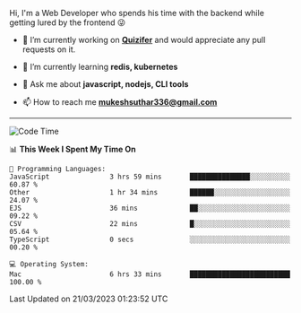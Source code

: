 Hi, I'm a Web Developer who spends his time with the backend while getting lured by the frontend 😜

- 🔭 I’m currently working on **[Quizifer](https://github.com/SutharMukesh/Quizifer/)** and would appreciate any pull requests on it.

- 🌱 I’m currently learning **redis, kubernetes**

- 💬 Ask me about **javascript, nodejs, CLI tools**

- 📫 How to reach me **mukeshsuthar336@gmail.com**

---
<!--START_SECTION:waka-->
![Code Time](http://img.shields.io/badge/Code%20Time-2%2C188%20hrs%2036%20mins-blue)

📊 **This Week I Spent My Time On** 

```text
💬 Programming Languages: 
JavaScript               3 hrs 59 mins       ███████████████░░░░░░░░░░   60.87 % 
Other                    1 hr 34 mins        ██████░░░░░░░░░░░░░░░░░░░   24.07 % 
EJS                      36 mins             ██░░░░░░░░░░░░░░░░░░░░░░░   09.22 % 
CSV                      22 mins             █░░░░░░░░░░░░░░░░░░░░░░░░   05.64 % 
TypeScript               0 secs              ░░░░░░░░░░░░░░░░░░░░░░░░░   00.20 % 

💻 Operating System: 
Mac                      6 hrs 33 mins       █████████████████████████   100.00 % 
```


 Last Updated on 21/03/2023 01:23:52 UTC
<!--END_SECTION:waka-->
